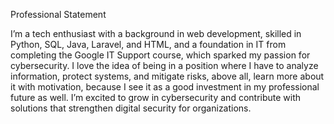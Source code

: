 Professional Statement

I’m a tech enthusiast with a background in web development, skilled in Python, SQL, Java, Laravel, and HTML, and a foundation in IT from completing the Google IT Support course, which sparked my passion for cybersecurity. I love the idea of being in a position where I have to analyze information, protect systems, and mitigate risks, above all,  learn more about it with motivation, because I see it as a good investment in my professional future as well. 
I’m excited to grow in cybersecurity and contribute with solutions that strengthen digital security for organizations.
